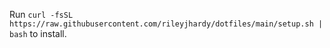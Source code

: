 Run `curl -fsSL https://raw.githubusercontent.com/rileyjhardy/dotfiles/main/setup.sh | bash` to install.